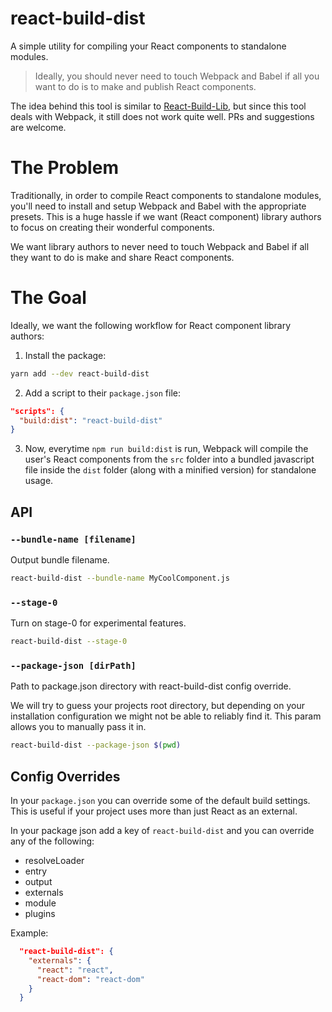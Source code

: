 # react-build-dist
A simple utility for compiling your React components to standalone modules.

> Ideally, you should never need to touch Webpack and Babel if all you want to do is to make and publish React components.

The idea behind this tool is similar to [React-Build-Lib](https://github.com/adrianmcli/react-build-lib), but since this tool deals with Webpack, it still does not work quite well. PRs and suggestions are welcome.

# The Problem

Traditionally, in order to compile React components to standalone modules, you'll need to install and setup Webpack and Babel with the appropriate presets. This is a huge hassle if we want (React component) library authors to focus on creating their wonderful components.

We want library authors to never need to touch Webpack and Babel if all they want to do is make and share React components.

# The Goal

Ideally, we want the following workflow for React component library authors:

1. Install the package:

  ```bash
  yarn add --dev react-build-dist
  ```

2. Add a script to their `package.json` file:

  ```json
  "scripts": {
    "build:dist": "react-build-dist"
  }
  ```
3. Now, everytime `npm run build:dist` is run, Webpack will compile the user's React components from the `src` folder into a bundled javascript file inside the `dist` folder (along with a minified version) for standalone usage.


## API

### `--bundle-name [filename]`

Output bundle filename.

```bash
react-build-dist --bundle-name MyCoolComponent.js
```

### `--stage-0`

Turn on stage-0 for experimental features.

```bash
react-build-dist --stage-0
```

### `--package-json [dirPath]`

Path to package.json directory with react-build-dist config override.

We will try to guess your projects root directory, but depending on your installation configuration
we might not be able to reliably find it. This param allows you to manually pass it in.

```bash
react-build-dist --package-json $(pwd)
```

## Config Overrides

In your `package.json` you can override some of the default build settings. This is useful if your
project uses more than just React as an external.

In your package json add a key of `react-build-dist` and you can override any of the following:
  - resolveLoader
  - entry
  - output
  - externals
  - module
  - plugins

Example:

```json
  "react-build-dist": {
    "externals": {
      "react": "react",
      "react-dom": "react-dom"
    }
  }
```

